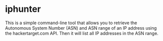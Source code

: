 # iphunter
This is a simple command-line tool that allows you to retrieve the Autonomous System Number (ASN) and ASN range of an IP address using the hackertarget.com API. Then it will list all IP addresses in the ASN range.
